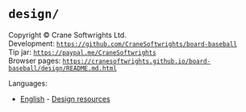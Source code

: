 # `design/`

Copyright © Crane Softwrights Ltd.  
Development: [`https://github.com/CraneSoftwrights/board-baseball`](https://github.com/CraneSoftwrights/board-baseball)  
Tip jar: [`https://paypal.me/CraneSoftwrights`](https://paypal.me/CraneSoftwrights)  
Browser pages: [`https://cranesoftwrights.github.io/board-baseball/design/README.md.html`](https://cranesoftwrights.github.io/board-baseball/design/README.md.html)  

Languages:

- [English](../en/design.md) - [Design resources](../en/design.md)


